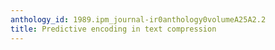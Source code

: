 ```yaml
---
anthology_id: 1989.ipm_journal-ir0anthology0volumeA25A2.2
title: Predictive encoding in text compression
---
```

